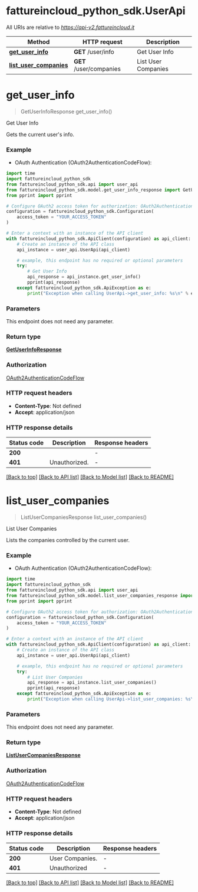 # fattureincloud_python_sdk.UserApi

All URIs are relative to *https://api-v2.fattureincloud.it*

Method | HTTP request | Description
------------- | ------------- | -------------
[**get_user_info**](UserApi.md#get_user_info) | **GET** /user/info | Get User Info
[**list_user_companies**](UserApi.md#list_user_companies) | **GET** /user/companies | List User Companies


# **get_user_info**
> GetUserInfoResponse get_user_info()

Get User Info

Gets the current user's info.

### Example

* OAuth Authentication (OAuth2AuthenticationCodeFlow):

```python
import time
import fattureincloud_python_sdk
from fattureincloud_python_sdk.api import user_api
from fattureincloud_python_sdk.model.get_user_info_response import GetUserInfoResponse
from pprint import pprint

# Configure OAuth2 access token for authorization: OAuth2AuthenticationCodeFlow
configuration = fattureincloud_python_sdk.Configuration(
    access_token = "YOUR_ACCESS_TOKEN"
)

# Enter a context with an instance of the API client
with fattureincloud_python_sdk.ApiClient(configuration) as api_client:
    # Create an instance of the API class
    api_instance = user_api.UserApi(api_client)

    # example, this endpoint has no required or optional parameters
    try:
        # Get User Info
        api_response = api_instance.get_user_info()
        pprint(api_response)
    except fattureincloud_python_sdk.ApiException as e:
        print("Exception when calling UserApi->get_user_info: %s\n" % e)
```


### Parameters
This endpoint does not need any parameter.

### Return type

[**GetUserInfoResponse**](GetUserInfoResponse.md)

### Authorization

[OAuth2AuthenticationCodeFlow](../README.md#OAuth2AuthenticationCodeFlow)

### HTTP request headers

 - **Content-Type**: Not defined
 - **Accept**: application/json


### HTTP response details

| Status code | Description | Response headers |
|-------------|-------------|------------------|
**200** |  |  -  |
**401** | Unauthorized. |  -  |

[[Back to top]](#) [[Back to API list]](../README.md#documentation-for-api-endpoints) [[Back to Model list]](../README.md#documentation-for-models) [[Back to README]](../README.md)

# **list_user_companies**
> ListUserCompaniesResponse list_user_companies()

List User Companies

Lists the companies controlled by the current user.

### Example

* OAuth Authentication (OAuth2AuthenticationCodeFlow):

```python
import time
import fattureincloud_python_sdk
from fattureincloud_python_sdk.api import user_api
from fattureincloud_python_sdk.model.list_user_companies_response import ListUserCompaniesResponse
from pprint import pprint

# Configure OAuth2 access token for authorization: OAuth2AuthenticationCodeFlow
configuration = fattureincloud_python_sdk.Configuration(
    access_token = "YOUR_ACCESS_TOKEN"
)

# Enter a context with an instance of the API client
with fattureincloud_python_sdk.ApiClient(configuration) as api_client:
    # Create an instance of the API class
    api_instance = user_api.UserApi(api_client)

    # example, this endpoint has no required or optional parameters
    try:
        # List User Companies
        api_response = api_instance.list_user_companies()
        pprint(api_response)
    except fattureincloud_python_sdk.ApiException as e:
        print("Exception when calling UserApi->list_user_companies: %s\n" % e)
```


### Parameters
This endpoint does not need any parameter.

### Return type

[**ListUserCompaniesResponse**](ListUserCompaniesResponse.md)

### Authorization

[OAuth2AuthenticationCodeFlow](../README.md#OAuth2AuthenticationCodeFlow)

### HTTP request headers

 - **Content-Type**: Not defined
 - **Accept**: application/json


### HTTP response details

| Status code | Description | Response headers |
|-------------|-------------|------------------|
**200** | User Companies. |  -  |
**401** | Unauthorized |  -  |

[[Back to top]](#) [[Back to API list]](../README.md#documentation-for-api-endpoints) [[Back to Model list]](../README.md#documentation-for-models) [[Back to README]](../README.md)

